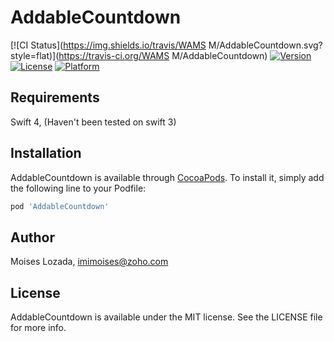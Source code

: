 # AddableCountdown

[![CI Status](https://img.shields.io/travis/WAMS M/AddableCountdown.svg?style=flat)](https://travis-ci.org/WAMS M/AddableCountdown)
[![Version](https://img.shields.io/cocoapods/v/AddableCountdown.svg?style=flat)](https://cocoapods.org/pods/AddableCountdown)
[![License](https://img.shields.io/cocoapods/l/AddableCountdown.svg?style=flat)](https://cocoapods.org/pods/AddableCountdown)
[![Platform](https://img.shields.io/cocoapods/p/AddableCountdown.svg?style=flat)](https://cocoapods.org/pods/AddableCountdown)

## Requirements

Swift 4, (Haven't been tested on swift 3)

## Installation

AddableCountdown is available through [CocoaPods](https://cocoapods.org). To install
it, simply add the following line to your Podfile:

```ruby
pod 'AddableCountdown'
```

## Author

Moises Lozada, imimoises@zoho.com

## License

AddableCountdown is available under the MIT license. See the LICENSE file for more info.
